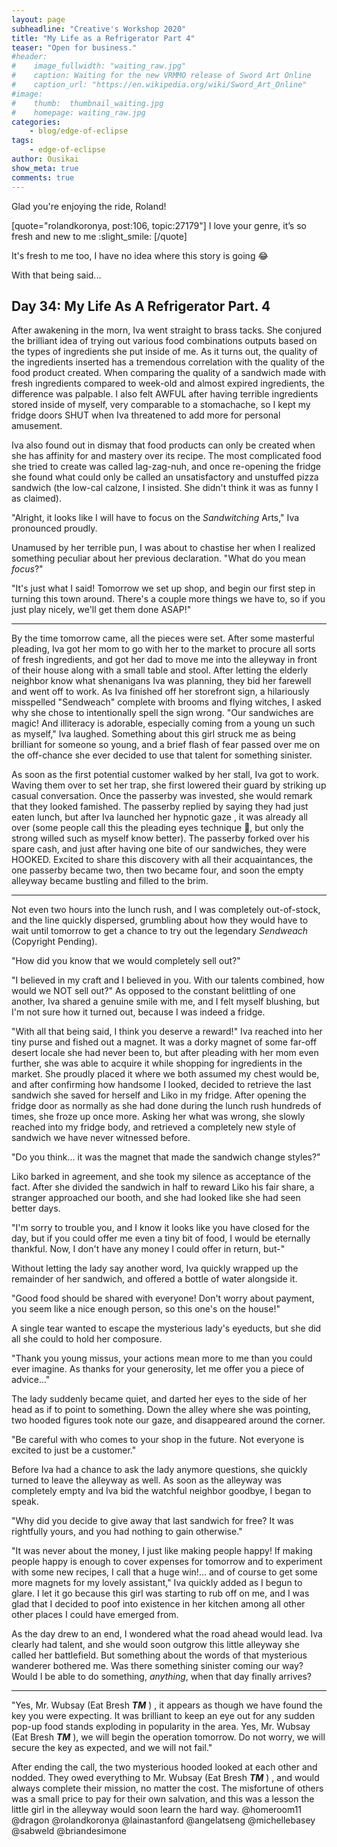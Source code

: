 ```yaml
---
layout: page
subheadline: "Creative's Workshop 2020"
title: "My Life as a Refrigerator Part 4"
teaser: "Open for business."
#header:
#    image_fullwidth: "waiting_raw.jpg"
#    caption: Waiting for the new VRMMO release of Sword Art Online
#    caption_url: "https://en.wikipedia.org/wiki/Sword_Art_Online"
#image:
#    thumb:  thumbnail_waiting.jpg
#    homepage: waiting_raw.jpg
categories:
    - blog/edge-of-eclipse
tags:
    - edge-of-eclipse
author: Ousikai
show_meta: true
comments: true
---
```

Glad you're enjoying the ride, Roland! 

[quote="rolandkoronya, post:106, topic:27179"]
I love your genre, it’s so fresh and new to me :slight_smile:
[/quote]

It's fresh to me too, I have no idea where this story is going :joy: 

With that being said... 

## Day 34: My Life As A Refrigerator Part. 4

After awakening in the morn, Iva went straight to brass tacks. She conjured the brilliant idea of trying out various food combinations outputs based on the types of ingredients she put inside of me. As it turns out, the quality of the ingredients inserted has a tremendous correlation with the quality of the food product created. When comparing the quality of a sandwich made with fresh ingredients compared to week-old and almost expired ingredients, the difference was palpable. I also felt AWFUL after having terrible ingredients stored inside of myself, very comparable to a stomachache, so I kept my fridge doors SHUT when Iva threatened to add more for personal amusement. 

 Iva also found out in dismay that food products can only  be created when she has affinity for and mastery over its recipe. The most complicated food  she tried to create was called lag-zag-nuh, and once re-opening the fridge she found what could only be called an unsatisfactory and unstuffed pizza sandwich (the low-cal calzone, I insisted. She didn't think it was as funny I as claimed).

"Alright, it looks like I will have to focus on the *Sandwitching* Arts," Iva pronounced proudly. 

Unamused by her terrible pun, I was about to chastise her when I realized something peculiar about her previous declaration. "What do you mean *focus*?"

"It's just what I said! Tomorrow we set up shop, and begin our first step in turning this town around. There's a couple more things we have to, so if you just play nicely, we'll get them done ASAP!"

----
By the time tomorrow came, all the pieces were set. After some masterful pleading, Iva got her mom to go with her to the market to procure all sorts of fresh ingredients, and got her dad to move me into the alleyway in front of their house along with a small table and stool. After letting the elderly neighbor know what shenanigans Iva was planning, they bid her farewell and went off to work. As Iva finished off her storefront sign, a hilariously misspelled "Sendweach" complete with brooms and flying witches, I asked why she chose to intentionally spell the sign wrong. "Our sandwiches are magic! And illiteracy is adorable, especially coming from a young un such as myself," Iva laughed. Something about this girl struck me as being brilliant for someone so young, and a brief flash of fear passed over me on the off-chance she ever decided to use that talent for something sinister.

As soon as the first potential customer walked by her stall, Iva got to work. Waving them over to set her trap, she first lowered their guard by striking up casual conversation. Once the passerby was invested, she would remark that they looked famished. The passerby replied by saying they had just eaten lunch, but after Iva launched her hypnotic gaze , it was already all over (some people call this the pleading eyes technique :pleading_face:, but only the strong willed such as myself know better). The passerby forked over his spare cash, and just after having one bite of our sandwiches, they were HOOKED. Excited to share this discovery with all their acquaintances, the one passerby became two, then two became four, and soon the empty alleyway  became bustling and filled to the brim.

---
Not even two hours into the lunch rush, and I was completely out-of-stock, and the line quickly dispersed, grumbling about how they would have to wait until tomorrow to get a chance to try out the legendary *Sendweach* (Copyright Pending).

"How did you know that we would completely sell out?"

"I believed in my craft and I believed in you. With our talents combined, how would we NOT sell out?" As opposed to the constant belittling of one another, Iva shared a genuine smile with me, and I felt myself blushing, but I'm not sure how it turned out, because I was indeed a fridge.

"With all that being said, I think you deserve a reward!" Iva reached into her tiny purse and fished out a magnet. It was a dorky magnet of some far-off desert locale she had never been to, but after pleading with her mom even further, she was able to acquire it while shopping for ingredients in the market. She proudly placed it where we both assumed my chest would be, and after confirming how handsome I looked, decided to retrieve the last sandwich she saved for herself and Liko in my fridge. After opening the fridge door as normally as she had done during the lunch rush hundreds of times, she froze up once more. Asking her what was wrong, she slowly reached into my fridge body, and retrieved a completely new style of sandwich we have never witnessed before. 

"Do you think... it was the magnet that made the sandwich change styles?"

Liko barked in agreement, and she took my silence as acceptance of the fact. After she divided the sandwich in half to reward Liko his fair share, a stranger approached our booth, and she had looked like she had seen better days. 

"I'm sorry to trouble you, and I know it looks like you have closed for the day, but if you could offer me even a tiny bit of food, I would be eternally thankful. Now, I don't have any money I could offer in return, but-"

Without letting the lady say another word, Iva quickly wrapped up the remainder of her sandwich, and offered a bottle of water alongside it. 

"Good food should be shared with everyone! Don't worry about payment, you seem like a nice enough person, so this one's on the house!"

A single tear wanted to escape the mysterious lady's eyeducts, but she did all she could to hold her composure.
 
"Thank you young missus, your actions mean more to me than you could ever imagine. As thanks for your generosity, let me offer you a piece of advice..."

The lady suddenly became quiet, and darted her eyes to the side of her head as if to point to something. Down the alley where she was pointing, two hooded figures took note our gaze, and disappeared around the corner. 

"Be careful with who comes to your shop in the future. Not everyone is excited to just be a customer." 

Before Iva had a chance to ask the lady anymore questions, she quickly turned to leave the alleyway as well. As soon as the alleyway was completely empty and Iva bid the watchful neighbor goodbye, I began to speak. 

"Why did you decide to give away that last sandwich for free? It was rightfully yours, and you had nothing to gain otherwise."

"It was never about the money, I just like making people happy! If making people happy is enough to cover expenses for tomorrow and to experiment with some new recipes, I call that a huge win!... and of course to get some more magnets for my lovely assistant," Iva quickly added as I begun to glare. I let it go because this girl was starting to rub off on me, and I was glad that I decided to poof into existence in her kitchen among all other other places I could have emerged from. 

As the day drew to an end, I wondered what the road ahead would lead. Iva clearly had talent, and she would soon outgrow this little alleyway she called her battlefield. But something about the words of that mysterious wanderer bothered me. Was there something sinister coming our way? Would I be able to do something, *anything*, when that day finally arrives? 

----
"Yes, Mr. Wubsay (Eat Bresh ***TM*** ) , it appears as though we have found the key you were expecting. It was brilliant to keep an eye out for any sudden pop-up food stands exploding in popularity in the area. Yes, Mr. Wubsay (Eat Bresh ***TM*** ), we will begin the operation tomorrow. Do not worry, we will secure the key as expected, and we will not fail."

After ending the call, the two mysterious hooded looked at each other and nodded. They owed everything to Mr. Wubsay (Eat Bresh ***TM*** ) , and would always complete their mission, no matter the cost. The misfortune of others was a small price to pay for their own salvation, and this was a lesson the little girl in the alleyway would soon learn the hard way. 
@homeroom11 @dragon @rolandkoronya @lainastanford @angelatseng @michellebasey @sabweld @briandesimone